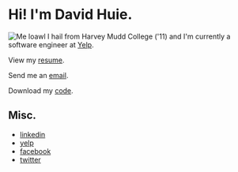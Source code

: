 # Hi! I'm David Huie.

![Me](/convertible.jpg)
loawl
I hail from Harvey Mudd College ('11) and I'm currently a software engineer
at [Yelp](http://www.yelp.com).

View my [resume](/resume.pdf "Me").

Send me an [email](mailto:dahuie+website@gmail.com).

Download my [code](http://github.com/DavidHuie).

## Misc.

* [linkedin](http://www.linkedin.com/pub/david-huie/b/881/505)
* [yelp](http://www.yelp.com/user_details?userid=najINRfP3hPXPN7QPTsIyg)
* [facebook](http://www.facebook.com/dave.the.brave.huie)
* [twitter](http://twitter.com/#!/DavidHuie)
